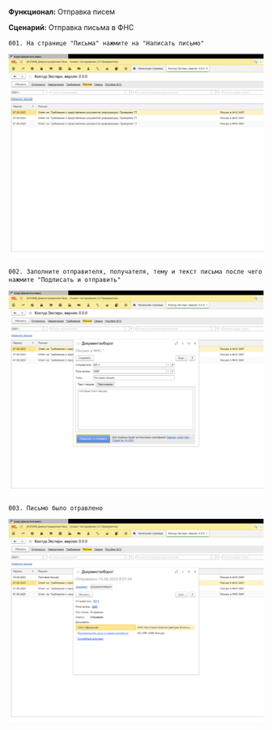 **Функционал:** Отправка писем


**Сценарий:** Отправка письма в ФНС

	001. На странице "Письма" нажмите на "Написать письмо"
![](Отправка_писем/Отправка_писем_2_Отправка_письма_в_ФНС_001.png)

	002. Заполните отправителя, получателя, тему и текст письма после чего нажмите "Подписать и отправить"
![](Отправка_писем/Отправка_писем_8_Отправка_письма_в_ФНС_002.png)

	003. Письмо было отравлено
![](Отправка_писем/Отправка_писем_12_Отправка_письма_в_ФНС_003.png)
